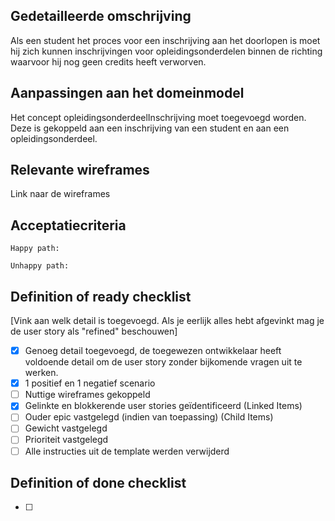 ## Gedetailleerde omschrijving

Als een student het proces voor een inschrijving aan het doorlopen is moet hij zich kunnen inschrijvingen voor opleidingsonderdelen binnen de richting waarvoor hij nog geen credits heeft verworven.

## Aanpassingen aan het domeinmodel

Het concept opleidingsonderdeelInschrijving moet toegevoegd worden. Deze is gekoppeld aan een inschrijving van een student en aan een opleidingsonderdeel.

## Relevante wireframes

Link naar de wireframes

## Acceptatiecriteria

```
Happy path:

Unhappy path:

```

## Definition of ready checklist

\[Vink aan welk detail is toegevoegd. Als je eerlijk alles hebt afgevinkt mag je de user story als "refined" beschouwen\]

* [x] Genoeg detail toegevoegd, de toegewezen ontwikkelaar heeft voldoende detail om de user story zonder bijkomende vragen uit te werken.
* [x] 1 positief en 1 negatief scenario
* [ ] Nuttige wireframes gekoppeld
* [x] Gelinkte en blokkerende user stories geïdentificeerd (Linked Items)
* [ ] Ouder epic vastgelegd (indien van toepassing) (Child Items)
* [ ] Gewicht vastgelegd
* [ ] Prioriteit vastgelegd
* [ ] Alle instructies uit de template werden verwijderd

## Definition of done checklist
* [ ]